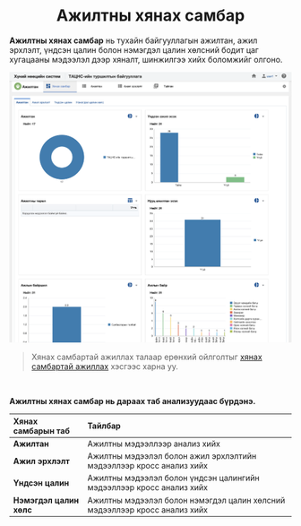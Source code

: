 
<h1 align="center">Ажилтны хянах самбар</h1>

**Ажилтны хянах самбар** нь тухайн байгууллагын ажилтан, ажил эрхлэлт, үндсэн цалин болон нэмэгдэл цалин хөлсний бодит цаг хугацааны мэдээлэл дээр хяналт, шинжилгээ хийх боломжийг олгоно.


![](../assets/images/modules/workers/dashboard.png)

> Хянах самбартай ажиллах талаар ерөнхий ойлголтыг [хянах самбартай ажиллах](how-it-works?id=_4-Хянах-самбартай-ажиллах) хэсгээс харна уу.

<br/>

**Ажилтны хянах самбар нь дараах таб анализуудаас бүрдэнэ.** 

|Хянах самбарын таб|Тайлбар|
|:-----|:------|
|**Ажилтан**|Ажилтны мэдээллээр анализ хийх|
|**Ажил эрхлэлт**|Ажилтны мэдээлэл болон ажил эрхлэлтийн мэдээллээр кросс анализ хийх|
|**Үндсэн цалин**|Ажилтны мэдээлэл болон үндсэн цалингийн мэдээллээр кросс анализ хийх|
|**Нэмэгдэл цалин хөлс**|Ажилтны мэдээлэл болон нэмэгдэл цалин хөлсний мэдээллээр кросс анализ хийх|